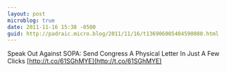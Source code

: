 ```yaml
---
layout: post
microblog: true
date: 2011-11-16 15:38 -0500
guid: http://padraic.micro.blog/2011/11/16/t136906005404590080.html
---
```

Speak Out Against SOPA: Send Congress A Physical Letter In Just A Few Clicks [http://t.co/61SGhMYE](http://t.co/61SGhMYE)
